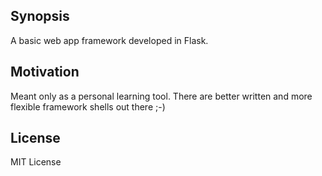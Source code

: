 ## Synopsis

A basic web app framework developed in Flask.

## Motivation

Meant only as a personal learning tool. There are better written and more flexible framework shells out there ;-)

## License

MIT License

